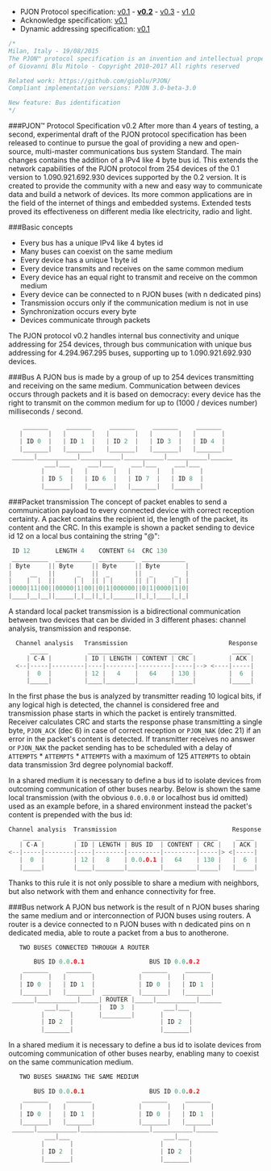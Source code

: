 - PJON Protocol specification:
[v0.1](https://github.com/gioblu/PJON/blob/master/specification/PJON-protocol-specification-v0.1.md) - **[v0.2](https://github.com/gioblu/PJON/blob/master/specification/PJON-protocol-specification-v0.2.md)** - [v0.3](https://github.com/gioblu/PJON/blob/master/specification/PJON-protocol-specification-v0.3.md) - [v1.0](https://github.com/gioblu/PJON/blob/master/specification/PJON-protocol-specification-v1.0.md)
- Acknowledge specification: [v0.1](https://github.com/gioblu/PJON/blob/master/specification/PJON-protocol-acknowledge-specification-v0.1.md)
- Dynamic addressing specification: [v0.1](https://github.com/gioblu/PJON/blob/master/specification/PJON-dynamic-addressing-specification-v0.1.md)

```cpp
/*
Milan, Italy - 19/08/2015
The PJON™ protocol specification is an invention and intellectual property
of Giovanni Blu Mitolo - Copyright 2010-2017 All rights reserved

Related work: https://github.com/gioblu/PJON/
Compliant implementation versions: PJON 3.0-beta-3.0

New feature: Bus identification
*/
```

###PJON™ Protocol Specification v0.2
After more than 4 years of testing, a second, experimental draft of the PJON protocol specification has been released to continue to pursue the goal of providing a new and open-source, multi-master communications bus system Standard. The main changes contains the addition of a IPv4 like 4 byte bus id. This extends the network capabilities of the PJON protocol from 254 devices of the 0.1 version to 1.090.921.692.930 devices supported by the 0.2 version. It is created to provide the community with a new and easy way to communicate data and build a network of devices. Its more common applications are in the field of the internet of things and embedded systems. Extended tests proved its effectiveness on different media like electricity, radio and light.

###Basic concepts
* Every bus has a unique IPv4 like 4 bytes id
* Many buses can coexist on the same medium
* Every device has a unique 1 byte id
* Every device transmits and receives on the same common medium
* Every device has an equal right to transmit and receive on the common medium
* Every device can be connected to n PJON buses (with n dedicated pins)
* Transmission occurs only if the communication medium is not in use
* Synchronization occurs every byte
* Devices communicate through packets

The PJON protocol v0.2 handles internal bus connectivity and unique addressing for 254 devices, through bus communication with unique bus addressing for 4.294.967.295 buses, supporting up to 1.090.921.692.930 devices.

###Bus
A PJON bus is made by a group of up to 254 devices transmitting and receiving on the same medium. Communication between devices occurs through packets and it is based on democracy: every device has the right to transmit on the common medium for up to (1000 / devices number) milliseconds / second.
```cpp
    _______     _______     _______     _______     _______
   |       |   |       |   |       |   |       |   |       |  
   | ID 0  |   | ID 1  |   | ID 2  |   | ID 3  |   | ID 4  |  
   |_______|   |_______|   |_______|   |_______|   |_______|    
 ______|___________|___________|___________|___________|______
          ___|___     ___|___     ___|___     ___|___
         |       |   |       |   |       |   |       |   
         | ID 5  |   | ID 6  |   | ID 7  |   | ID 8  |
         |_______|   |_______|   |_______|   |_______|    
```

###Packet transmission
The concept of packet enables to send a communication payload to every connected device with correct reception certainty. A packet contains the recipient id, the length of the packet, its content and the CRC. In this example is shown a packet sending to device id 12 on a local bus containing the string "@":
```cpp
 ID 12       LENGTH 4    CONTENT 64  CRC 130
 __________  __________  __________  ____________
| Byte     || Byte     || Byte     || Byte       |
|     __   ||      _   ||  _       ||  _      _  |
|    |  |  ||     | |  || | |      || | |    | | |
|0000|11|00||00000|1|00||0|1|000000||0|1|0000|1|0|
|____|__|__||_____|_|__||_|_|______||_|_|____|_|_|
```

A standard local packet transmission is a bidirectional communication between two devices that can be divided in 3 different phases: channel analysis, transmission and response.
```cpp
  Channel analysis   Transmission                            Response
      _____           _____________________________           _____
     | C-A |         | ID | LENGTH | CONTENT | CRC |         | ACK |
  <--|-----|---------|----|--------|---------|-----|--> <----|-----|
     |  0  |         | 12 |   4    |   64    | 130 |         |  6  |
     |_____|         |____|________|_________|_____|         |_____|
```

In the first phase the bus is analyzed by transmitter reading 10 logical bits, if any logical high is detected, the channel is considered free and transmission phase starts in which the packet is entirely transmitted. Receiver calculates CRC and starts the response phase transmitting a single byte, `PJON_ACK` (dec 6) in case of correct reception or `PJON_NAK` (dec 21) if an error in the packet's content is detected. If transmitter receives no answer or `PJON_NAK` the packet sending has to be scheduled with a delay of `ATTEMPTS` * `ATTEMPTS` * `ATTEMPTS` with a maximum of 125 `ATTEMPTS` to obtain data transmission 3rd degree polynomial backoff.

In a shared medium it is necessary to define a bus id to isolate devices from outcoming communication of other buses nearby. Below is shown the same local transmission (with the obvious `0.0.0.0` or localhost bus id omitted) used as an example before, in a shared environment instead the packet's content is prepended with the bus id:
```cpp
Channel analysis  Transmission                                Response
    _____          _______________________________________     _____
   | C-A |        | ID | LENGTH | BUS ID  | CONTENT | CRC |   | ACK |
<--|-----|--------|----|--------|---------|---------|-----|> <|-----|
   |  0  |        | 12 |   8    | 0.0.0.1 |   64    | 130 |   |  6  |
   |_____|        |____|________|_________|_________|_____|   |_____|
```
Thanks to this rule it is not only possible to share a medium with neighbors, but also network with them and enhance connectivity for free.

###Bus network
A PJON bus network is the result of n PJON buses sharing the same medium and or interconnection of PJON buses using routers. A router is a device connected to n PJON buses with n dedicated pins on n dedicated media, able to route a packet from a bus to anotherone.

```cpp  
   TWO BUSES CONNECTED THROUGH A ROUTER

       BUS ID 0.0.0.1                  BUS ID 0.0.0.2
    _______     _______              _______     _______
   |       |   |       |            |       |   |       |
   | ID 0  |   | ID 1  |            | ID 0  |   | ID 1  |
   |_______|   |_______|  ________  |_______|   |_______|
 ______|___________|_____| ROUTER |_____|___________|______
          ___|___        |  ID 3  |        ___|___
         |       |       |________|       |       |
         | ID 2  |                        | ID 2  |
         |_______|                        |_______|
```

In a shared medium it is necessary to define a bus id to isolate devices from outcoming communication of other buses nearby, enabling many to coexist on the same communication medium.
```cpp  
   TWO BUSES SHARING THE SAME MEDIUM

       BUS ID 0.0.0.1                  BUS ID 0.0.0.2
    _______     _______              _______     _______
   |       |   |       |            |       |   |       |
   | ID 0  |   | ID 1  |            | ID 0  |   | ID 1  |
   |_______|   |_______|            |_______|   |_______|
 ______|___________|___________________|___________|______
          ___|___                          ___|___
         |       |                        |       |
         | ID 2  |                        | ID 2  |
         |_______|                        |_______|

```
